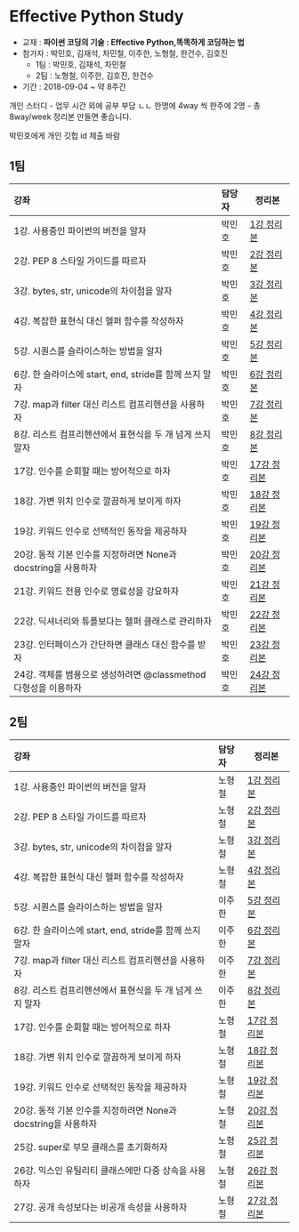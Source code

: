 # Effective Python Study
* 교재 : **파이썬 코딩의 기술 : Effective Python,똑똑하게 코딩하는 법**
* 참가자 : 박민호, 김재석, 차민철, 이주한, 노형철, 한건수, 김호진
   * 1팀 : 박민호, 김재석, 차민철
   * 2팀 : 노형철, 이주한, 김호진, 한건수
* 기간 : 2018-09-04 ~ 약 8주간

개인 스터디 - 업무 시간 외에 공부
부담 ㄴㄴ
한명에 4way 씩 한주에 2명 - 총 8way/week
정리본 만들면 좋습니다.

박민호에게 개인 깃헙 id 제출 바람


## 1팀

| 강좌           | 담당자         | 정리본            |
| :------------ | :----------- | ------------------- |
| 1강. 사용중인 파이썬의 버전을 알자    | 박민호 | [1강 정리본](./team1/BetterWay1-python_version-minhopark.md)    |
| 2강. PEP 8 스타일 가이드를 따르자 | 박민호 | [2강 정리본](./team1/Betterway2-pep8guide-minhopark.md)|
| 3강. bytes, str, unicode의 차이점을 알자    | 박민호  | [3강 정리본](./team1/BetterWay3-bytes_str_unicode-minhopark.md)  |
| 4강. 복잡한 표현식 대신 헬퍼 함수를 작성하자   | 박민호  | [4강 정리본](./team1/BetterWay4-using_helper_function-minhopark.md)  |
| 5강. 시퀀스를 슬라이스하는 방법을 알자   | 박민호  | [5강 정리본](./team1/BetterWay5-sequence_slice-minhopark.md)  |
| 6강. 한 슬라이스에 start, end, stride를 함께 쓰지 말자   | 박민호  | [6강 정리본](./team1/BetterWay6-minhopark.md)  |
| 7강. map과 filter 대신 리스트 컴프리헨션을 사용하자   | 박민호  | [7강 정리본](./team1/BetterWay7-minhopark.md)  |
| 8강. 리스트 컴프리헨션에서 표현식을 두 개 넘게 쓰지 말자   | 박민호  | [8강 정리본](./team1/BetterWay8-minhopark.md)  |
| 17강. 인수를 순회할 때는 방어적으로 하자   | 박민호  | [17강 정리본](./team1/python_code/betterway17_minhopark.ipynb)  |
| 18강. 가변 위치 인수로 깔끔하게 보이게 하자   | 박민호  | [18강 정리본](./team1/python_code/betterway18_minhopark.ipynb)  |
| 19강. 키워드 인수로 선택적인 동작을 제공하자   | 박민호  | [19강 정리본](./team1/python_code/betterway19_minhopark.ipynb)  |
| 20강. 동적 기본 인수를 지정하려면 None과 docstring을 사용하자 | 박민호  | [20강 정리본](./team1/python_code/betterway20_minhopark.ipynb) |
| 21강. 키워드 전용 인수로 명료성을 강요하자 | 박민호  | [21강 정리본](./team1/python_code/betterway21_minhopark.ipynb) |
| 22강. 딕셔너리와 튜플보다는 헬퍼 클래스로 관리하자 | 박민호  | [22강 정리본](./team1/python_code/betterway22_minhopark.ipynb) |
| 23강. 인터페이스가 간단하면 클래스 대신 함수를 받자 | 박민호  | [23강 정리본](./team1/python_code/betterway23_minhopark.ipynb) |
| 24강. 객체를 범용으로 생성하려면 @classmethod 다형성을 이용하자 | 박민호  | [24강 정리본](./team1/python_code/betterway24_minhopark.ipynb) |








## 2팀

| 강좌           | 담당자         | 정리본            |
| :------------ | :----------- | ------------------- |
| 1강. 사용중인 파이썬의 버전을 알자    | 노형철 | [1강 정리본](https://hcnoh.github.io/2018-09-09-effective-python-way01)    |
| 2강. PEP 8 스타일 가이드를 따르자    | 노형철 | [2강 정리본](https://hcnoh.github.io/2018-09-09-effective-python-way02)    |
| 3강. bytes, str, unicode의 차이점을 알자    | 노형철 | [3강 정리본](https://hcnoh.github.io/2018-09-09-effective-python-way03)    |
| 4강. 복잡한 표현식 대신 헬퍼 함수를 작성하자    | 노형철 | [4강 정리본](https://hcnoh.github.io/2018-09-11-effective-python-way04)    |
| 5강. 시퀀스를 슬라이스하는 방법을 알자   | 이주한  | [5강 정리본](./team2/BetterWay5-sequence_slice.md)  |
| 6강. 한 슬라이스에 start, end, stride를 함께 쓰지 말자   | 이주한  | [6강 정리본](./team2/BetterWay6-single_slice.md)  |
| 7강. map과 filter 대신 리스트 컴프리헨션을 사용하자   | 이주한  | [7강 정리본](./team2/BetterWay7-List_Comprehensions_1.md)  |
| 8강. 리스트 컴프리헨션에서 표현식을 두 개 넘게 쓰지 말자   | 이주한  | [8강 정리본](./team2/BetterWay8-List_Comprehensions_2.md)  |
| 17강. 인수를 순회할 때는 방어적으로 하자   | 노형철  | [17강 정리본](https://hcnoh.github.io/2018-09-27-effective-python-way17)  |
| 18강. 가변 위치 인수로 깔끔하게 보이게 하자   | 노형철  | [18강 정리본](https://hcnoh.github.io/2018-09-28-effective-python-way18)  |
| 19강. 키워드 인수로 선택적인 동작을 제공하자   | 노형철  | [19강 정리본](https://hcnoh.github.io/2018-09-29-effective-python-way19)  |
| 20강. 동적 기본 인수를 지정하려면 None과 docstring을 사용하자   | 노형철  | [20강 정리본](https://hcnoh.github.io/2018-09-30-effective-python-way20)  |
| 25강. super로 부모 클래스를 초기화하자   | 노형철  | [25강 정리본](https://hcnoh.github.io/2018-10-06-effective-python-way25)  |
| 26강. 믹스인 유틸리티 클래스에만 다중 상속을 사용하자   | 노형철  | [26강 정리본](https://hcnoh.github.io/2018-10-07-effective-python-way26)  |
| 27강. 공개 속성보다는 비공개 속성을 사용하자   | 노형철  | [27강 정리본](https://hcnoh.github.io/2018-10-08-effective-python-way27)  |
